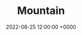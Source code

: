 ---
layout: post
title: "Mountain"
img: mountain/Mountain_v4_Panel_1.png
date: 2022-08-25 12:00:00 +0000
description: Description
tag: [Comic]
comic:
    - mountain/Mountain_v4_Panel_1.png
    - mountain/Mountain_v4_Panel_2.png
    - mountain/Mountain_v4_Panel_3.png
    - mountain/Mountain_v4_Panel_4.png
    - mountain/Mountain_v4_Panel_5.png
    - mountain/Mountain_v4_Panel_6.png
---